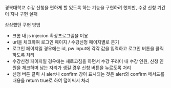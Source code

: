 경북대학교 수강 신청을 편하게 할 있도록 하는 기능을 구현하려 했지만, 수강 신청 기간이 지나 구현 실패

상상했던 구현 방법
- 크롬 내 js injecion 확장프로그램을 이용
- url을 체크하여 로그인 페이지 / 수강신청 페이지별로 분기
- 로그인 페이지일 경우에는 id, pw input에 각각 값을 입력하고 로그인 버튼을 클릭하도록 처리
- 수강신청 페이지일 경우에는 새로고침을 하면서 수강 꾸러미 내 수강 인원, 신청 인원을 체크하며 남는 자리가 생길 경우 신청 버튼을 누르도록 처리
- 신청 버튼 클릭 시 alert나 confirm 창이 표시되는 것은 alert와 confirm 메서드를 내용을 return true로 하여 덮어써서 처리

